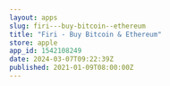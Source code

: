 ```yaml
---
layout: apps
slug: firi---buy-bitcoin--ethereum
title: "Firi - Buy Bitcoin & Ethereum"
store: apple
app_id: 1542108249
date: 2024-03-07T09:22:39Z
published: 2021-01-09T08:00:00Z
---
```

